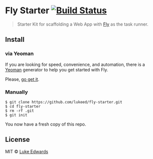# Fly Starter [![Build Status](https://travis-ci.org/lukeed/fly-starter.svg?branch=master)](https://travis-ci.org/lukeed/fly-starter)

> Starter Kit for scaffolding a Web App with [Fly](https://git.io/fly) as the task runner.

## Install
### via Yeoman
If you are looking for speed, convenience, and automation, there is a [Yeoman](http://yeoman.io) generator to help you get started with Fly.

Please, [go get it](https://github.com/lukeed/generator-fly-starter).

### Manually
```
$ git clone https://github.com/lukeed/fly-starter.git
$ cd fly-starter
$ rm -rf .git
$ git init
```

You now have a fresh copy of this repo.

## License

MIT © [Luke Edwards](https://github.com/lukeed)
